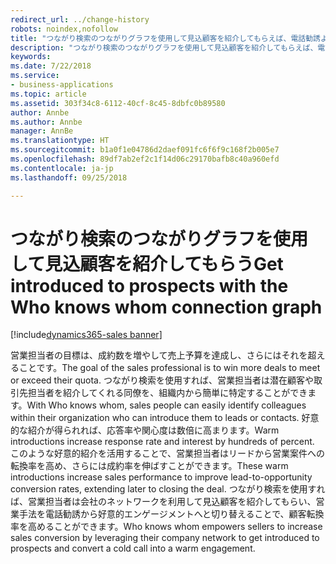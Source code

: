 ```yaml
---
redirect_url: ../change-history
robots: noindex,nofollow
title: "つながり検索のつながりグラフを使用して見込顧客を紹介してもらえば、電話勧誘よりも好意的なエンゲージメントを構築できます"
description: "つながり検索のつながりグラフを使用して見込顧客を紹介してもらえば、電話勧誘よりも好意的なエンゲージメントを構築できます"
keywords: 
ms.date: 7/22/2018
ms.service:
- business-applications
ms.topic: article
ms.assetid: 303f34c8-6112-40cf-8c45-8dbfc0b89580
author: Annbe
ms.author: Annbe
manager: AnnBe
ms.translationtype: HT
ms.sourcegitcommit: b1a0f1e04786d2daef091fc6f6f9c168f2b005e7
ms.openlocfilehash: 89df7ab2ef2c1f14d06c29170bafb8c40a960efd
ms.contentlocale: ja-jp
ms.lasthandoff: 09/25/2018

---
```


# <a name="get-introduced-to-prospects-with-the-who-knows-whom-connection-graph"></a><span data-ttu-id="17079-103">つながり検索のつながりグラフを使用して見込顧客を紹介してもらう</span><span class="sxs-lookup"><span data-stu-id="17079-103">Get introduced to prospects with the Who knows whom connection graph</span></span>

[!include[dynamics365-sales banner](../includes/dynamics365-sales.md)]





<span data-ttu-id="17079-104">営業担当者の目標は、成約数を増やして売上予算を達成し、さらにはそれを超えることです。</span><span class="sxs-lookup"><span data-stu-id="17079-104">The goal of the sales professional is to win more deals to meet or exceed their quota.</span></span>  <span data-ttu-id="17079-105">つながり検索を使用すれば、営業担当者は潜在顧客や取引先担当者を紹介してくれる同僚を、組織内から簡単に特定することができます。</span><span class="sxs-lookup"><span data-stu-id="17079-105">With Who knows whom, sales people can easily identify colleagues within their organization who can introduce them to leads or contacts.</span></span>  <span data-ttu-id="17079-106">好意的な紹介が得られれば、応答率や関心度は数倍に高まります。</span><span class="sxs-lookup"><span data-stu-id="17079-106">Warm introductions increase response rate and interest by hundreds of percent.</span></span>  <span data-ttu-id="17079-107">このような好意的紹介を活用することで、営業担当者はリードから営業案件への転換率を高め、さらには成約率を伸ばすことができます。</span><span class="sxs-lookup"><span data-stu-id="17079-107">These warm introductions increase sales performance to improve lead-to-opportunity conversion rates, extending later to closing the deal.</span></span>  <span data-ttu-id="17079-108">つながり検索を使用すれば、営業担当者は会社のネットワークを利用して見込顧客を紹介してもらい、営業手法を電話勧誘から好意的エンゲージメントへと切り替えることで、顧客転換率を高めることができます。</span><span class="sxs-lookup"><span data-stu-id="17079-108">Who knows whom empowers sellers to increase sales conversion by leveraging their company network to get introduced to prospects and convert a cold call into a warm engagement.</span></span>

